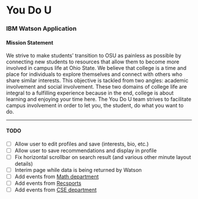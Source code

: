 # You Do U

### IBM Watson Application

#### Mission Statement 

We strive to make students’ transition to OSU as painless as possible by connecting new students to resources that allow them to become more involved in campus life at Ohio State. We believe that college is a time and place for individuals to explore themselves and connect with others who share similar interests. This objective is tackled from two angles: academic involvement and social involvement. These two domains of college life are integral to a fulfilling experience because in the end, college is about learning and enjoying your time here. The You Do U team strives to facilitate campus involvement in order to let you, the student, do what you want to do.

---

#### TODO

* [ ] Allow user to edit profiles and save (interests, bio, etc.)
* [ ] Allow user to save recommendations and display in profile
* [ ] Fix horizontal scrollbar on search result (and various other minute layout details)
* [ ] Interim page while data is being returned by Watson
* [ ] Add events from [Math department](http://math.osu.edu/events)
* [ ] Add events from [Recsports](http://recsports.osu.edu/events/)
* [ ] Add events from [CSE department](https://cse.osu.edu/events)
